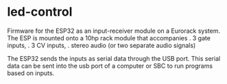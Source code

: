 # led-control

Firmware for the ESP32 as an input-receiver module on a Eurorack system. The ESP is mounted onto a 10hp rack module that accompanies 
. 3 gate inputs, 
. 3 CV inputs, 
. stereo audio (or two separate audio signals)



The ESP32 sends the inputs as serial data through the USB port. This serial data can be sent into the usb port of a computer or SBC to run programs based on inputs. 

